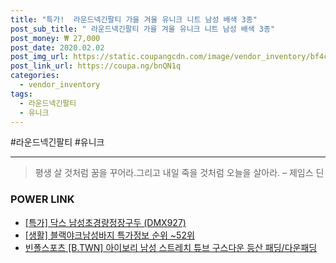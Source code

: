 ```yaml
--- 
title: "특가!  라운드넥긴팔티 가을 겨울 유니크 니트 남성 배색 3종" 
post_sub_title: " 라운드넥긴팔티 가을 겨울 유니크 니트 남성 배색 3종" 
post_money: ₩ 27,000 
post_date: 2020.02.02 
post_img_url: https://static.coupangcdn.com/image/vendor_inventory/bf4c/559bc6b2627ce1542f4fcfb74a648d1df45a3f6ad242a2f92816c26ba53a.jpg 
post_link_url: https://coupa.ng/bnQN1q 
categories: 
  - vendor_inventory 
tags: 
  - 라운드넥긴팔티 
  - 유니크 
--- 
```

  #라운드넥긴팔티 #유니크 
<hr> 

> 평생 살 것처럼 꿈을 꾸어라.그리고 내일 죽을 것처럼 오늘을 살아라. – 제임스 딘 


### POWER LINK

* <a href="https://blog.naver.com/sakai111/221789529411" target="_blank">[특가] 닥스 남성초경량정장구두 (DMX927)</a>
* <a href="https://blog.naver.com/sakai111/221776148164" target="_blank"> [생활] 블랙야크남성바지 특가정보 순위 ~52위</a>
* <a href="https://blog.naver.com/fasyy4321/221789129648" target="_blank">빈폴스포츠 [B.TWN] 아이보리 남성 스트레치 튜브 구스다운 등산 패딩/다운패딩</a>
